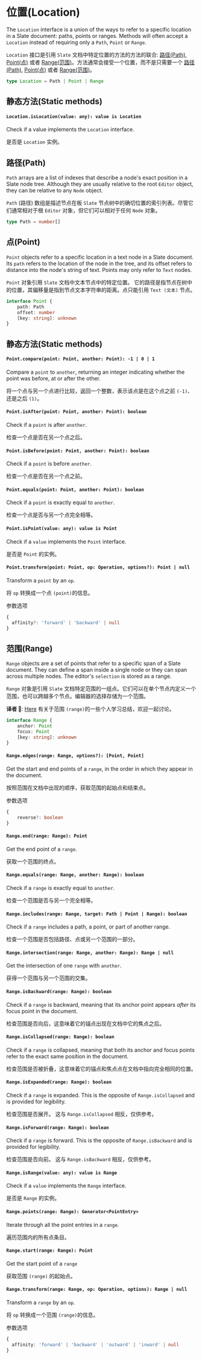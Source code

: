 # 位置(Location)

The `Location` interface is a union of the ways to refer to a specific location in a Slate document: paths, points or ranges. Methods will often accept a `Location` instead of requiring only a `Path`, `Point` or `Range`. 

`Location` 接口是引用 `Slate` 文档中特定位置的方法的方法的联合: [路径(Path)](#path), [Point(点)](#point) 或者 [Range(范围)](#range)。方法通常会接受一个位置，而不是只需要一个 [路径(Path)](#path), [Point(点)](#point) 或者 [Range(范围)](#range)。

```typescript
type Location = Path | Point | Range
```
## 静态方法(Static methods)

#### `Location.isLocation(value: any): value is Location`

Check if a value implements the `Location` interface.

是否是 `Location` 实例。

## 路径(Path)

`Path` arrays are a list of indexes that describe a node's exact position in a Slate node tree. Although they are usually relative to the root `Editor` object, they can be relative to any `Node` object.

`Path` (路径) 数组是描述节点在板 `Slate` 节点树中的确切位置的索引列表。尽管它们通常相对于根 `Editor` 对象，但它们可以相对于任何 `Node` 对象。

```typescript
type Path = number[]
```

## 点(Point)

`Point` objects refer to a specific location in a text node in a Slate document. Its `path` refers to the location of the node in the tree, and its offset refers to distance into the node's string of text. Points may only refer to `Text` nodes.

`Point` 对象引用 `Slate` 文档中文本节点中的特定位置。 它的路径是指节点在树中的位置，其偏移量是指到节点文本字符串的距离。点只能引用 `Text (文本)` 节点。

```typescript
interface Point {
    path: Path
    offset: number  
    [key: string]: unknown
}
```

## 静态方法(Static methods)

#### `Point.compare(point: Point, another: Point): -1 | 0 | 1`

Compare a `point` to `another`, returning an integer indicating whether the point was before, at or after the other.

将一个点与另一个点进行比较，返回一个整数，表示该点是在这个点之前 `(-1)`、还是之后 `(1)`。

#### `Point.isAfter(point: Point, another: Point): boolean`

Check if a `point` is after `another`.

检查一个点是否在另一个点之后。

#### `Point.isBefore(point: Point, another: Point): boolean`

Check if a `point` is before `another`.

检查一个点是否在另一个点之前。

#### `Point.equals(point: Point, another: Point): boolean`

Check if a `point` is exactly equal to `another`.

检查一个点是否与另一个点完全相等。

#### `Point.isPoint(value: any): value is Point`

Check if a `value` implements the `Point` interface.

是否是 `Point` 的实例。

#### `Point.transform(point: Point, op: Operation, options?): Point | null`

Transform a `point` by an `op`.

将 `op` 转换成一个点 `(point)`的信息。

参数选项

```ts
{
  affinity?: 'forward' | 'backward' | null
}
```

## 范围(Range)

`Range` objects are a set of points that refer to a specific span of a Slate document. They can define a span inside a single node or they can span across multiple nodes. The editor's `selection` is stored as a range.

`Range` 对象是引用 `Slate` 文档特定范围的一组点。它们可以在单个节点内定义一个范围，也可以跨越多个节点。编辑器的选择存储为一个范围。

**译者 📒**:  [Here](../note/selection-range.md#范围-range) 有关于范围 `(range)`的一些个人学习总结，欢迎一起讨论。

```typescript
interface Range {
    anchor: Point
    focus: Point
    [key: string]: unknown
}
```

#### `Range.edges(range: Range, options?): [Point, Point]`

Get the start and end points of a `range`, in the order in which they appear in the document.

按照范围在文档中出现的顺序，获取范围的起始点和结束点。

参数选项

`````ts
{
	reverse?: boolean
}
`````

#### `Range.end(range: Range): Point`

Get the end point of a `range`.

获取一个范围的终点。

#### `Range.equals(range: Range, another: Range): boolean`

Check if a `range` is exactly equal to `another`.

检查一个范围是否与另一个完全相等。

#### `Range.includes(range: Range, target: Path | Point | Range): boolean`

Check if a `range` includes a path, a point, or part of another range.

检查一个范围是否包括路径、点或另一个范围的一部分。

#### `Range.intersection(range: Range, another: Range): Range | null`

Get the intersection of one `range` with `another`.

获得一个范围与另一个范围的交集。

#### `Range.isBackward(range: Range): boolean`

Check if a `range` is backward, meaning that its anchor point appears *after* its focus point in the document.

检查范围是否向后，这意味着它的锚点出现在文档中它的焦点之后。

#### `Range.isCollapsed(range: Range): boolean`

Check if a `range` is collapsed, meaning that both its anchor and focus points refer to the exact same position in the document.

检查范围是否被折叠，这意味着它的锚点和焦点点在文档中指向完全相同的位置。

#### `Range.isExpanded(range: Range): boolean`

Check if a `range` is expanded. This is the opposite of `Range.isCollapsed` and is provided for legibility.

检查范围是否展开。 这与 `Range.isCollapsed` 相反，仅供参考。

#### `Range.isForward(range: Range): boolean`

Check if a `range` is forward. This is the opposite of `Range.isBackward` and is provided for legibility.

检查范围是否向前。 这与 `Range.isBackward` 相反，仅供参考。

#### `Range.isRange(value: any): value is Range`

Check if a `value` implements the `Range` interface.

是否是 `Range`  的实例。

#### `Range.points(range: Range): Generator<PointEntry>`

Iterate through all the point entries in a `range`.

遍历范围内的所有点条目。

#### `Range.start(range: Range): Point`

Get the start point of a `range`

获取范围 `(range)` 的起始点。

#### `Range.transform(range: Range, op: Operation, options): Range | null`

Transform a `range` by an `op`.

将 `op` 转换成一个范围 `(range)`的信息。

参数选项

```ts
{
  affinity: 'forward' | 'backward' | 'outward' | 'inward' | null
}
```

